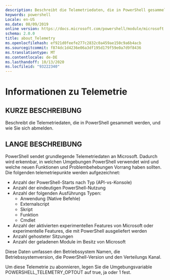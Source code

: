 ```yaml
---
description: Beschreibt die Telemetriedaten, die in PowerShell gesammelt werden, und wie Sie sich abmelden.
keywords: powershell
Locale: en-US
ms.date: 08/09/2019
online version: https://docs.microsoft.com/powershell/module/microsoft.powershell.core/about/about_telemetry?view=powershell-7.1&WT.mc_id=ps-gethelp
schema: 2.0.0
title: about_Telemetry
ms.openlocfilehash: ef921d0feefe277c2832c0a459ae150c9a6b4acb
ms.sourcegitcommit: f874dc1d4236e06a3df195d179f59e0a7d9f8436
ms.translationtype: MT
ms.contentlocale: de-DE
ms.lasthandoff: 10/13/2020
ms.locfileid: "93222340"
---
```

# <a name="about-telemetry"></a>Informationen zu Telemetrie

## <a name="short-description"></a>KURZE BESCHREIBUNG

Beschreibt die Telemetriedaten, die in PowerShell gesammelt werden, und wie Sie sich abmelden.

## <a name="long-description"></a>LANGE BESCHREIBUNG

PowerShell sendet grundlegende Telemetriedaten an Microsoft.
Dadurch wird erkennbar, in welchen Umgebungen PowerShell verwendet wird und welche neuen Funktionen und Problembehebungen Vorrang haben sollten.
Die folgenden telemetriepunkte werden aufgezeichnet:

- Anzahl der PowerShell-Starts nach Typ (API-vs-Konsole)
- Anzahl der eindeutigen PowerShell-Nutzung
- Anzahl der folgenden Ausführungs Typen:
  - Anwendung (Native Befehle)
  - Externalscript
  - Skript
  - Funktion
  - Cmdlet
- Anzahl der aktivierten experimentellen Features von Microsoft oder experimentelle Features, die mit PowerShell ausgeliefert werden
- Anzahl gehosteter Sitzungen
- Anzahl der geladenen Module im Besitz von Microsoft

Diese Daten umfassen den Betriebssystem Namen, die Betriebssystemversion, die PowerShell-Version und den Verteilungs Kanal.

Um diese Telemetrie zu abonnieren, legen Sie die Umgebungsvariable POWERSHELL_TELEMETRY_OPTOUT auf true, ja oder 1 fest.

